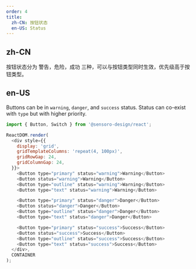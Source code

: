 ```yaml
---
order: 4
title: 
  zh-CN: 按钮状态
  en-US: Status
---
```


## zh-CN

按钮状态分为 警告，危险，成功 三种，可以与按钮类型同时生效，优先级高于按钮类型。

## en-US

Buttons can be in `warning`, `danger`, and `success` status. Status can co-exist with `type` but with higher priority.

```js
import { Button, Switch } from '@sensoro-design/react';

ReactDOM.render(
  <div style={{ 
    display: 'grid', 
    gridTemplateColumns: 'repeat(4, 100px)', 
    gridRowGap: 24,
    gridColumnGap: 24,
  }}>
    <Button type="primary" status="warning">Warning</Button>
    <Button status="warning">Warning</Button>
    <Button type="outline" status="warning">Warning</Button>
    <Button type="text" status="warning">Warning</Button>

    <Button type="primary" status="danger">Danger</Button>
    <Button status="danger">Danger</Button>
    <Button type="outline" status="danger">Danger</Button>
    <Button type="text" status="danger">Danger</Button>

    <Button type="primary" status="success">Success</Button>
    <Button status="success">Success</Button>
    <Button type="outline" status="success">Success</Button>
    <Button type="text" status="success">Success</Button>
  </div>,
  CONTAINER
);
```

